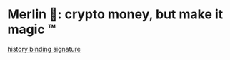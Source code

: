 # Merlin 🔮: crypto money, but make it magic ™

[history binding signature](https://eprint.iacr.org/2021/417.pdf)
